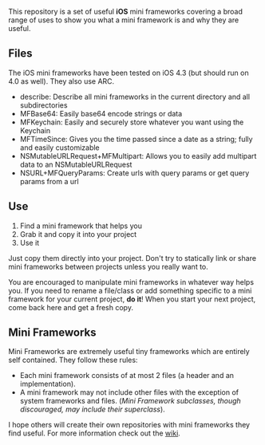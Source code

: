 This repository is a set of useful **iOS** mini frameworks covering a broad range of uses to show you what a mini framework is and why they are useful.


Files
-----

The iOS mini frameworks have been tested on iOS 4.3 (but should run on 4.0 as well). They also use ARC.

- describe: Describe all mini frameworks in the current directory and all subdirectories
- MFBase64: Easily base64 encode strings or data
- MFKeychain: Easily and securely store whatever you want using the Keychain
- MFTimeSince: Gives you the time passed since a date as a string; fully and easily customizable
- NSMutableURLRequest+MFMultipart: Allows you to easily add multipart data to an NSMutableURLRequest
- NSURL+MFQueryParams: Create urls with query params or get query params from a url


Use
---

1. Find a mini framework that helps you
2. Grab it and copy it into your project
3. Use it

Just copy them directly into your project. Don't try to statically link or share mini frameworks between projects unless you really want to.

You are encouraged to manipulate mini frameworks in whatever way helps you. If you need to rename a file/class or add something specific to a mini framework for your current project, **do it**! When you start your next project, come back here and get a fresh copy.


Mini Frameworks
---------------

Mini Frameworks are extremely useful tiny frameworks which are entirely self contained. They follow these rules:

- Each mini framework consists of at most 2 files (a header and an implementation).
- A mini framework may not include other files with the exception of system frameworks and files. (*Mini Framework subclasses, though discouraged, may include their superclass*).

I hope others will create their own repositories with mini frameworks they find useful. For more information check out the [wiki](https://github.com/jasongregori/mini-frameworks/wiki).